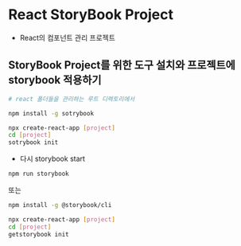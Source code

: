 # React StoryBook Project

- React의 컴포넌트 관리 프로젝트

## StoryBook Project를 위한 도구 설치와 프로젝트에 storybook 적용하기

```bash
# react 폴더들을 관리하는 루트 디렉토리에서

npm install -g sotrybook
```

```bash
npx create-react-app [project]
cd [project]
sotrybook init
```

- 다시 storybook start

```bash
npm run storybook
```

또는

```bash
npm install -g @storybook/cli
```

```bash
npx create-react-app [project]
cd [project]
getstorybook init
```
